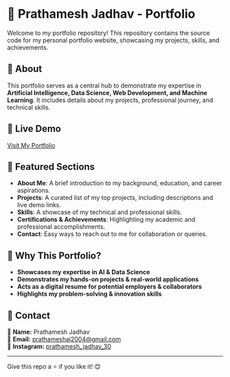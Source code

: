 # 🚀 Prathamesh Jadhav - Portfolio

Welcome to my portfolio repository! This repository contains the source code for my personal portfolio website, showcasing my projects, skills, and achievements.

## 📌 About
This portfolio serves as a central hub to demonstrate my expertise in **Artificial Intelligence, Data Science, Web Development, and Machine Learning**. It includes details about my projects, professional journey, and technical skills.

## 🔗 Live Demo
[Visit My Portfolio](#) 

## 📜 Featured Sections
- **About Me**: A brief introduction to my background, education, and career aspirations.
- **Projects**: A curated list of my top projects, including descriptions and live demo links.
- **Skills**: A showcase of my technical and professional skills.
- **Certifications & Achievements**: Highlighting my academic and professional accomplishments.
- **Contact**: Easy ways to reach out to me for collaboration or queries.

## 🌟 Why This Portfolio?
- **Showcases my expertise in AI & Data Science**
- **Demonstrates my hands-on projects & real-world applications**
- **Acts as a digital resume for potential employers & collaborators**
- **Highlights my problem-solving & innovation skills**

## 📧 Contact
📍 **Name:** Prathamesh Jadhav  
📩 **Email:** prathameshaj2004@gmail.com  
📱 **Instagram:** [prathamesh_jadhav_30](https://www.instagram.com/prathamesh_jadhav_30/)  

---
Give this repo a ⭐ if you like it! 😊

